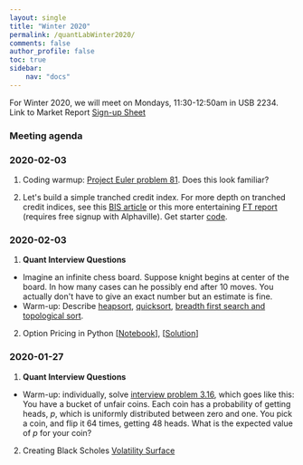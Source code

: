 ```yaml
---
layout: single
title: "Winter 2020"
permalink: /quantLabWinter2020/
comments: false
author_profile: false
toc: true
sidebar:
    nav: "docs"
---
```


For Winter 2020, we will meet on Mondays, 11:30-12:50am in USB 2234.
Link to Market Report [Sign-up Sheet](https://drive.google.com/open?id=16_e3mBSmYeCeqY5shdFUJueLelYQh1oSRzuYfmUc2_Y)

### Meeting agenda

### 2020-02-03
1. Coding warmup: [Project Euler problem 81](https://projecteuler.net/problem=81). Does this look familiar?
 
2. Let's build a simple tranched credit index. For more depth on tranched credit indices, see this [BIS article](https://www.bis.org/publ/qtrpdf/r_qt0503g.pdf) or this more entertaining [FT report](https://ftalphaville.ft.com/2012/05/16/1002861/recap-and-tranche-primer/) (requires free signup with Alphaville). Get starter [code](https://nbviewer.jupyter.org/github/israeldi/quantlab/blob/master/files/Friday%20Workshop/2_24_20/Credit_Tranches.ipynb).



### 2020-02-03
1. **Quant Interview Questions**
- Imagine an infinite chess board. Suppose knight begins at center of the board. In how many cases can he possibly end after 10 moves. You actually don't have to give an exact number but an estimate is fine.
- Warm-up: Describe [heapsort](https://www.youtube.com/watch?v=t0Cq6tVNRBA), [quicksort](https://www.youtube.com/watch?v=SLauY6PpjW4), [breadth first search and topological sort](https://www.youtube.com/watch?v=zaBhtODEL0w).
 
2. Option Pricing in Python [[Notebook](https://nbviewer.jupyter.org/github/israeldi/quantlab/blob/master/files/Friday%20Workshop/2_3_20/option_pricing_empty.ipynb)], [[Solution](https://nbviewer.jupyter.org/github/israeldi/quantlab/blob/master/files/Friday%20Workshop/2_3_20/option_pricing.ipynb)]


### 2020-01-27
1. **Quant Interview Questions**
- Warm-up: individually, solve [interview problem 3.16](../files/quantTechnicalQuestions/quantTechnicalQuestions.pdf), which goes like this: 
You have a bucket of unfair coins. Each coin has a probability of getting
heads, $p$, which is uniformly distributed between zero and one. You pick a coin, and flip it 64 times, getting 48 heads. What is the expected value of $p$ for your coin?
 
2. Creating Black Scholes [Volatility Surface](https://nbviewer.jupyter.org/github/israeldi/quantlab/blob/master/files/Friday%20Workshop/1_27_20/bs_vol_surface.ipynb)
